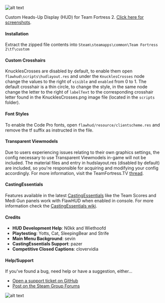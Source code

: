 ![alt text](https://i.imgur.com/2YFHa7X.png)

Custom Heads-Up Display (HUD) for Team Fortress 2. [Click here for screenshots](https://imgur.com/a/0whDjXr).

#### Installation
Extract the zipped file contents into `Steam\steamapps\common\Team Fortress 2\tf\custom`

#### Custom Crosshairs
KnucklesCrosses are disabled by default, to enable them open `flawhud\scripts\hudlayout.res` and under the `KnucklesCrosses` node change the values to the right of `visible` and `enabled` from 0 to 1. The default crosshair is a thin circle, to change the style, in the same node change the letter to the right of `labelText` to the corresponding crosshair letter found in the KnucklesCrosses.png image file (located in the `scripts` folder).

#### Font Styles
To enable the Code Pro fonts, open `flawhud/resource/clientscheme.res` and remove the tf suffix as instructed in the file.

#### Transparent Viewmodels
Due to users experiencing issues relating to their own graphics settings, the config necessary to use Transparent Viewmodels in-game will not be included. The material files and entry in hudslayout.res (disabled by default) are included, so you're responsible for acquiring and modifying your config accordingly. For more information, visit the TeamFortress.TV [thread](http://www.teamfortress.tv/21928/transparent-viewmodels-in-any-hud).

#### CastingEssentials
Features available in the latest [CastingEssentials](https://github.com/PazerOP/CastingEssentials/releases) like the Team Scores and Medi Gun panels work with FlawHUD when enabled in console. For more information check the [CastingEssentials wiki](https://github.com/PazerOP/CastingEssentials/wiki).

#### Credits
* **HUD Development Help**: N0kk and Wiethoofd
* **Playtesting**: Yotts, Cat, SleepingBear and Strife
* **Main Menu Background**: sevin
* **CastingEssentials Support**: pazer
* **Competitive Closed Captions**: clovervidia

#### Help/Support
If you've found a bug, need help or have a suggestion, either...
* [Open a support ticket on GitHub](https://github.com/CriticalFlaw/FlawHUD/issues/new)
* [Post on the Steam Group Forums](https://steamcommunity.com/groups/FlawHUD/discussions)

![alt text](https://forthebadge.com/images/badges/designed-in-etch-a-sketch.svg)
